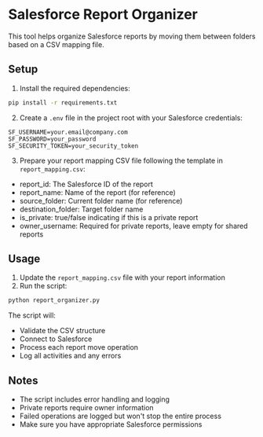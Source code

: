 # Salesforce Report Organizer

This tool helps organize Salesforce reports by moving them between folders based on a CSV mapping file.

## Setup

1. Install the required dependencies:
```bash
pip install -r requirements.txt
```

2. Create a `.env` file in the project root with your Salesforce credentials:
```
SF_USERNAME=your.email@company.com
SF_PASSWORD=your_password
SF_SECURITY_TOKEN=your_security_token
```

3. Prepare your report mapping CSV file following the template in `report_mapping.csv`:
- report_id: The Salesforce ID of the report
- report_name: Name of the report (for reference)
- source_folder: Current folder name (for reference)
- destination_folder: Target folder name
- is_private: true/false indicating if this is a private report
- owner_username: Required for private reports, leave empty for shared reports

## Usage

1. Update the `report_mapping.csv` file with your report information
2. Run the script:
```bash
python report_organizer.py
```

The script will:
- Validate the CSV structure
- Connect to Salesforce
- Process each report move operation
- Log all activities and any errors

## Notes

- The script includes error handling and logging
- Private reports require owner information
- Failed operations are logged but won't stop the entire process
- Make sure you have appropriate Salesforce permissions
